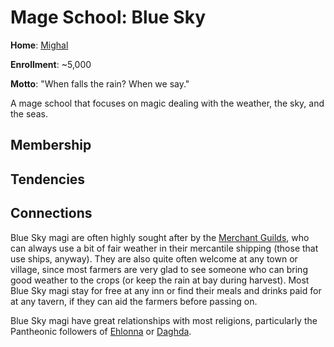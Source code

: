 # Mage School: Blue Sky
**Home**: [Mighal](../../Cities/Mighal.md)

**Enrollment**: ~5,000

**Motto**: "When falls the rain? When we say."

A mage school that focuses on magic dealing with the weather, the sky, and the seas.

## Membership

## Tendencies

## Connections
Blue Sky magi are often highly sought after by the [Merchant Guilds](../MerchantGuilds/index.md), who can always use a bit of fair weather in their mercantile shipping (those that use ships, anyway). They are also quite often welcome at any town or village, since most farmers are very glad to see someone who can bring good weather to the crops (or keep the rain at bay during harvest). Most Blue Sky magi stay for free at any inn or find their meals and drinks paid for at any tavern, if they can aid the farmers before passing on.

Blue Sky magi have great relationships with most religions, particularly the Pantheonic followers of [Ehlonna](../../Religions/Pantheon/Ehlonna.md) or [Daghda](../../Religions/Pantheon/Daghda.md).
